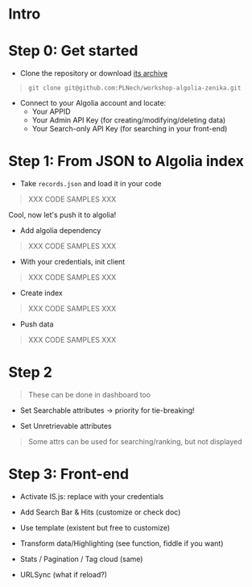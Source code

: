 # Intro

# Step 0: Get started

- Clone the repository or download [its archive](https://github.com/PLNech/workshop-algolia-zenika/archive/master.zip)
> `git clone git@github.com:PLNech/workshop-algolia-zenika.git`

- Connect to your Algolia account and locate:
  - Your APPID
  - Your Admin API Key (for creating/modifying/deleting data)
  - Your Search-only API Key (for searching in your front-end)

# Step 1: From JSON to Algolia index

- Take `records.json` and load it in your code
> XXX CODE SAMPLES XXX

Cool, now let's push it to algolia!

- Add algolia dependency
> XXX CODE SAMPLES XXX

- With your credentials, init client
> XXX CODE SAMPLES XXX

- Create index
> XXX CODE SAMPLES XXX

- Push data
> XXX CODE SAMPLES XXX

# Step 2
> These can be done in dashboard too

- Set Searchable attributes
-> priority for tie-breaking!

- Set Unretrievable attributes
> Some attrs can be used for searching/ranking, but not displayed

# Step 3: Front-end

- Activate IS.js: replace with your credentials

- Add Search Bar & Hits (customize or check doc)

- Use template (existent but free to customize)

- Transform data/Highlighting (see function, fiddle if you want)

- Stats / Pagination / Tag cloud (same)

- URLSync (what if reload?)


